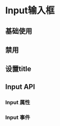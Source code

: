 <script setup>
import demo from './demo.vue'
import Disabled from './disabled.vue'
import API from './api.vue'
import Event from './event.vue'
import TitleDemo from './title.vue'
</script>

# Input输入框

## 基础使用

<Preview comp-name="Input" demo-name="demo">
  <demo />
</Preview>

## 禁用

<Preview comp-name="Input" demo-name="disabled">
  <Disabled />
</Preview>

## 设置title

<Preview comp-name="Input" demo-name="title">
  <TitleDemo />
</Preview>

## Input API

### Input 属性

<API />

### Input 事件

<Event />

